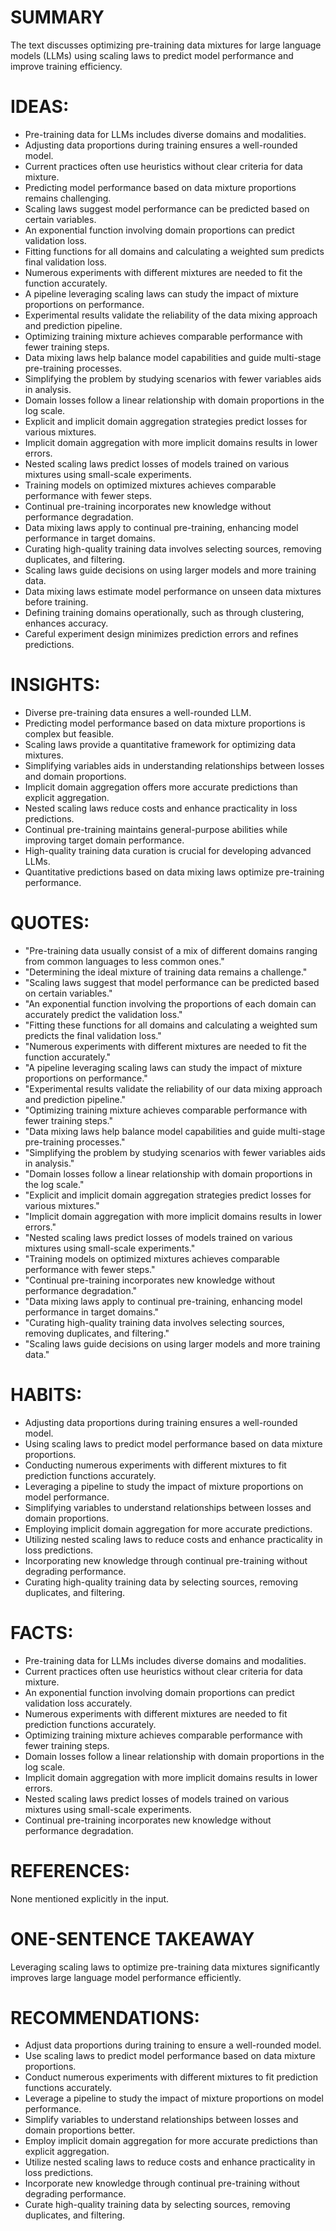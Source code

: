 # SUMMARY
The text discusses optimizing pre-training data mixtures for large language models (LLMs) using scaling laws to predict model performance and improve training efficiency.

# IDEAS:
- Pre-training data for LLMs includes diverse domains and modalities.
- Adjusting data proportions during training ensures a well-rounded model.
- Current practices often use heuristics without clear criteria for data mixture.
- Predicting model performance based on data mixture proportions remains challenging.
- Scaling laws suggest model performance can be predicted based on certain variables.
- An exponential function involving domain proportions can predict validation loss.
- Fitting functions for all domains and calculating a weighted sum predicts final validation loss.
- Numerous experiments with different mixtures are needed to fit the function accurately.
- A pipeline leveraging scaling laws can study the impact of mixture proportions on performance.
- Experimental results validate the reliability of the data mixing approach and prediction pipeline.
- Optimizing training mixture achieves comparable performance with fewer training steps.
- Data mixing laws help balance model capabilities and guide multi-stage pre-training processes.
- Simplifying the problem by studying scenarios with fewer variables aids in analysis.
- Domain losses follow a linear relationship with domain proportions in the log scale.
- Explicit and implicit domain aggregation strategies predict losses for various mixtures.
- Implicit domain aggregation with more implicit domains results in lower errors.
- Nested scaling laws predict losses of models trained on various mixtures using small-scale experiments.
- Training models on optimized mixtures achieves comparable performance with fewer steps.
- Continual pre-training incorporates new knowledge without performance degradation.
- Data mixing laws apply to continual pre-training, enhancing model performance in target domains.
- Curating high-quality training data involves selecting sources, removing duplicates, and filtering.
- Scaling laws guide decisions on using larger models and more training data.
- Data mixing laws estimate model performance on unseen data mixtures before training.
- Defining training domains operationally, such as through clustering, enhances accuracy.
- Careful experiment design minimizes prediction errors and refines predictions.

# INSIGHTS:
- Diverse pre-training data ensures a well-rounded LLM.
- Predicting model performance based on data mixture proportions is complex but feasible.
- Scaling laws provide a quantitative framework for optimizing data mixtures.
- Simplifying variables aids in understanding relationships between losses and domain proportions.
- Implicit domain aggregation offers more accurate predictions than explicit aggregation.
- Nested scaling laws reduce costs and enhance practicality in loss predictions.
- Continual pre-training maintains general-purpose abilities while improving target domain performance.
- High-quality training data curation is crucial for developing advanced LLMs.
- Quantitative predictions based on data mixing laws optimize pre-training performance.

# QUOTES:
- "Pre-training data usually consist of a mix of different domains ranging from common languages to less common ones."
- "Determining the ideal mixture of training data remains a challenge."
- "Scaling laws suggest that model performance can be predicted based on certain variables."
- "An exponential function involving the proportions of each domain can accurately predict the validation loss."
- "Fitting these functions for all domains and calculating a weighted sum predicts the final validation loss."
- "Numerous experiments with different mixtures are needed to fit the function accurately."
- "A pipeline leveraging scaling laws can study the impact of mixture proportions on performance."
- "Experimental results validate the reliability of our data mixing approach and prediction pipeline."
- "Optimizing training mixture achieves comparable performance with fewer training steps."
- "Data mixing laws help balance model capabilities and guide multi-stage pre-training processes."
- "Simplifying the problem by studying scenarios with fewer variables aids in analysis."
- "Domain losses follow a linear relationship with domain proportions in the log scale."
- "Explicit and implicit domain aggregation strategies predict losses for various mixtures."
- "Implicit domain aggregation with more implicit domains results in lower errors."
- "Nested scaling laws predict losses of models trained on various mixtures using small-scale experiments."
- "Training models on optimized mixtures achieves comparable performance with fewer steps."
- "Continual pre-training incorporates new knowledge without performance degradation."
- "Data mixing laws apply to continual pre-training, enhancing model performance in target domains."
- "Curating high-quality training data involves selecting sources, removing duplicates, and filtering."
- "Scaling laws guide decisions on using larger models and more training data."

# HABITS:
- Adjusting data proportions during training ensures a well-rounded model.
- Using scaling laws to predict model performance based on data mixture proportions.
- Conducting numerous experiments with different mixtures to fit prediction functions accurately.
- Leveraging a pipeline to study the impact of mixture proportions on model performance.
- Simplifying variables to understand relationships between losses and domain proportions.
- Employing implicit domain aggregation for more accurate predictions.
- Utilizing nested scaling laws to reduce costs and enhance practicality in loss predictions.
- Incorporating new knowledge through continual pre-training without degrading performance.
- Curating high-quality training data by selecting sources, removing duplicates, and filtering.

# FACTS:
- Pre-training data for LLMs includes diverse domains and modalities.
- Current practices often use heuristics without clear criteria for data mixture.
- An exponential function involving domain proportions can predict validation loss accurately.
- Numerous experiments with different mixtures are needed to fit prediction functions accurately.
- Optimizing training mixture achieves comparable performance with fewer training steps.
- Domain losses follow a linear relationship with domain proportions in the log scale.
- Implicit domain aggregation with more implicit domains results in lower errors.
- Nested scaling laws predict losses of models trained on various mixtures using small-scale experiments.
- Continual pre-training incorporates new knowledge without performance degradation.

# REFERENCES:
None mentioned explicitly in the input.

# ONE-SENTENCE TAKEAWAY
Leveraging scaling laws to optimize pre-training data mixtures significantly improves large language model performance efficiently.

# RECOMMENDATIONS:
- Adjust data proportions during training to ensure a well-rounded model.
- Use scaling laws to predict model performance based on data mixture proportions.
- Conduct numerous experiments with different mixtures to fit prediction functions accurately.
- Leverage a pipeline to study the impact of mixture proportions on model performance.
- Simplify variables to understand relationships between losses and domain proportions better.
- Employ implicit domain aggregation for more accurate predictions than explicit aggregation.
- Utilize nested scaling laws to reduce costs and enhance practicality in loss predictions.
- Incorporate new knowledge through continual pre-training without degrading performance.
- Curate high-quality training data by selecting sources, removing duplicates, and filtering.